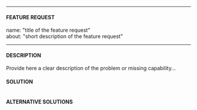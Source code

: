 <!--- *This report is only for feature request* -->

---
#### FEATURE REQUEST

name: "title of the feature request"\
about: "short description of the feature request"

---

#### DESCRIPTION

Provide here a clear description of the problem or missing capability...


#### SOLUTION
<!-- Proposed solution -->
```provide the description below

```


#### ALTERNATIVE SOLUTIONS
<!-- Any alternative solutions that come to mind or workarounds? -->
```provide the description below

```

